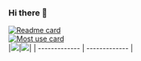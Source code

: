 ### Hi there 👋  

[![Readme card](https://github-readme-stats.vercel.app/api?username=hard2make1name&show_icons=true&theme=codeSTACKr)]()  
[![Most use card](https://github-readme-stats.vercel.app/api/top-langs?username=hard2make1name&show_icons=true&theme=codeSTACKr)]()  
|![](https://github-readme-stats.vercel.app/api?username=hard2make1name&show_icons=true)|![](https://github-readme-stats.vercel.app/api/top-langs?username=hard2make1name&layout=compact)|
| ------------- | ------------- |

